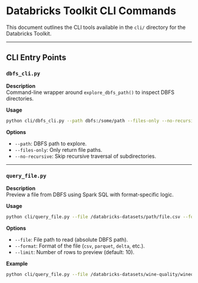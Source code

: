 # Databricks Toolkit CLI Commands

This document outlines the CLI tools available in the `cli/` directory for the Databricks Toolkit.

---

## CLI Entry Points

### `dbfs_cli.py`

**Description**  
Command-line wrapper around `explore_dbfs_path()` to inspect DBFS directories.

**Usage**
```bash
python cli/dbfs_cli.py --path dbfs:/some/path --files-only --no-recursive
```

**Options**
- `--path`: DBFS path to explore.
- `--files-only`: Only return file paths.
- `--no-recursive`: Skip recursive traversal of subdirectories.

---

### `query_file.py`

**Description**  
Preview a file from DBFS using Spark SQL with format-specific logic.

**Usage**
```bash
python cli/query_file.py --file /databricks-datasets/path/file.csv --format csv --limit 10
```

**Options**
- `--file`: File path to read (absolute DBFS path).
- `--format`: Format of the file (`csv`, `parquet`, `delta`, etc.).
- `--limit`: Number of rows to preview (default: 10).

**Example**
```bash
python cli/query_file.py --file /databricks-datasets/wine-quality/winequality-red.csv --format csv --limit 5
```